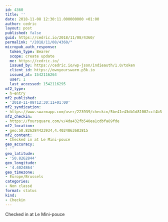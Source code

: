 ```yaml
---
id: 4360
title: ''
date: 2018-11-08 12:30:11.000000000 +01:00
author: cedric
layout: post
published: false
guid: https://cedric.io/2018/11/08/4360/
permalink: "/2018/11/08/4360/"
micropub_auth_response:
  token_type: Bearer
  scope: create update
  me: https://cedric.io/
  issued_by: https://cedric.io/wp-json/indieauth/1.0/token
  client_id: https://ownyourswarm.p3k.io
  issued_at: 1542116264
  user: 1
  last_accessed: 1542116295
mf2_type:
- h-entry
mf2_published:
- '2018-11-08T12:30:11+01:00'
mf2_syndication:
- https://www.swarmapp.com/user/223939/checkin/5be41e43db1d81002ccf4b3f
mf2_checkin:
- https://foursquare.com/v/4da432fb540ea1cdbfa89fde
mf2_location:
- geo:50.826284423934,4.4024863683815
mf2_content:
- Checked in at Le Mini-pouce
geo_accuracy:
- ''
geo_latitude:
- '50.8262844'
geo_longitude:
- '4.4024864'
geo_timezone:
- Europe/Brussels
categories:
- Non classé
format: status
kind:
- Checkin
---
```

Checked in at Le Mini-pouce